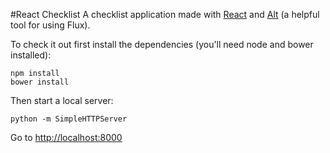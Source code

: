#React Checklist
A checklist application made with [React](https://github.com/facebook/react) and [Alt](https://github.com/goatslacker/alt) (a helpful tool for using Flux).

To check it out first install the dependencies (you'll need node and bower installed):
```
npm install
bower install
```

Then start a local server:
```
python -m SimpleHTTPServer
```

Go to [http://localhost:8000](http://localhost:8000)